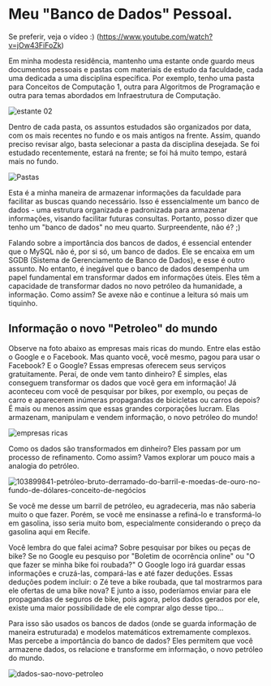 # Meu "Banco de Dados" Pessoal.   


Se preferir, veja o vídeo :) 
(https://www.youtube.com/watch?v=jOw43FiFoZk) 

   Em minha modesta residência, mantenho uma estante onde guardo meus documentos pessoais e pastas com materiais de estudo da faculdade, cada uma dedicada a uma disciplina específica. Por exemplo, tenho uma pasta para Conceitos de Computação 1, outra para Algoritmos de Programação e outra para temas abordados em Infraestrutura de Computação.

 ![estante 02](https://github.com/cleibsonsilva94/DiaryOfAnApprentice01/assets/156372072/5286aff5-0aef-42ac-b146-edfc81ad14fb)
   
  Dentro de cada pasta, os assuntos estudados são organizados por data, com os mais recentes no fundo e os mais antigos na frente. Assim, quando preciso revisar algo, basta selecionar a pasta da disciplina desejada. Se foi estudado recentemente, estará na frente; se foi há muito tempo, estará mais no fundo.

![Pastas](https://github.com/cleibsonsilva94/DiaryOfAnApprentice01/assets/156372072/7e167399-4c16-47e0-bc54-617af9b350a3)

  Esta é a minha maneira de armazenar informações da faculdade para facilitar as buscas quando necessário. Isso é essencialmente um banco de dados - uma estrutura organizada e padronizada para armazenar informações, visando facilitar futuras consultas. Portanto, posso dizer que tenho um "banco de dados" no meu quarto. Surpreendente, não é? ;)

  Falando sobre a importância dos bancos de dados, é essencial entender que o MySQL não é, por si só, um banco de dados. Ele se encaixa em um SGDB (Sistema de Gerenciamento de Banco de Dados), e esse é outro assunto. No entanto, é inegável que o banco de dados desempenha um papel fundamental em transformar dados em informações úteis. Eles têm a capacidade de transformar dados no novo petróleo da humanidade, a informação. Como assim? Se avexe não e continue a leitura só mais um tiquinho.

## Informação o **novo "Petroleo"** do mundo

   Observe na foto abaixo as empresas mais ricas do mundo. Entre elas estão o Google e o Facebook. Mas quanto você, você mesmo, pagou para usar o Facebook? E o Google? Essas empresas oferecem seus serviços gratuitamente. Peraí, de onde vem tanto dinheiro? É simples, elas conseguem transformar os dados que você gera em informação! Já aconteceu com você de pesquisar por bikes, por exemplo, ou peças de carro e aparecerem inúmeras propagandas de bicicletas ou carros depois? É mais ou menos assim que essas grandes corporações lucram. Elas armazenam, manipulam e vendem informação, o novo petróleo do mundo!

![empresas ricas](https://github.com/cleibsonsilva94/DiaryOfAnApprentice01/assets/156372072/ce006ecc-3a20-4892-9454-83d588d28511)

   Como os dados são transformados em dinheiro? Eles passam por um processo de refinamento. Como assim? Vamos explorar um pouco mais a analogia do petróleo.

![103899841-petróleo-bruto-derramado-do-barril-e-moedas-de-ouro-no-fundo-de-dólares-conceito-de-negócios](https://github.com/cleibsonsilva94/DiaryOfAnApprentice01/assets/156372072/7fd93851-c205-4309-b937-6121117702c3)       

   Se você me desse um barril de petróleo, eu agradeceria, mas não saberia muito o que fazer. Porém, se você me ensinasse a refiná-lo e transformá-lo em gasolina, isso seria muito bom, especialmente considerando o preço da gasolina aqui em Recife.

Você lembra do que falei acima? Sobre pesquisar por bikes ou peças de bike? Se no Google eu pesquiso por "Boletim de ocorrência online" ou "O que fazer se minha bike foi roubada?" O Google logo irá guardar essas informações e cruzá-las, compará-las e até fazer deduções. Essas deduções podem incluir: o Zé teve a bike roubada, que tal mostrarmos para ele ofertas de uma bike nova? E junto a isso, poderíamos enviar para ele propagandas de seguros de bike, pois agora, pelos dados gerados por ele, existe uma maior possibilidade de ele comprar algo desse tipo...

Para isso são usados os bancos de dados (onde se guarda informação de maneira estruturada) e modelos matemáticos extremamente complexos. Mas percebe a importância do banco de dados? Eles permitem que você armazene dados, os relacione e transforme em informação, o novo petróleo do mundo.

![dados-sao-novo-petroleo](https://github.com/cleibsonsilva94/DiaryOfAnApprentice01/assets/156372072/6d679e8a-6ea9-4a0c-befa-66a9b9699b21)
